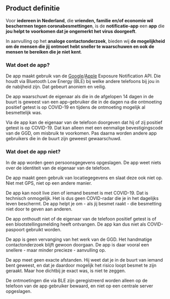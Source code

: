 ## Product definitie

Voor **iedereen in Nederland**, die **vrienden, familie en/of economie wil beschermen tegen coronabesmettingen**, 
is de **notificatie-app** een **app** die **jou helpt te voorkomen dat je ongemerkt het virus doorgeeft**. 

In aanvulling op het **analoge contactonderzoek**, bieden wij **de mogelijkheid om de mensen die jij ontmoet hebt sneller te waarschuwen en ook de mensen te bereiken die je niet kent**.

### Wat doet de app?

De app maakt gebruik van de [Google](https://www.google.com/covid19/exposurenotifications/)/[Apple](https://www.apple.com/covid19/contacttracing) Exposure Notification API. Die houdt via Bluetooth Low Energy (BLE) bij welke andere telefoons bij jou in de nabijheid zijn. Dat gebeurt anoniem en veilig.

De app waarschuwt de eigenaar als die in de afgelopen 14 dagen in de buurt is geweest van een app-gebruiker die in de dagen na die ontmoeting positief getest is op COVID-19 en tijdens de ontmoeting mogelijk al besmettelijk was.

Via de app kan de eigenaar van de telefoon doorgeven dat hij of zij positief getest is op COVID-19. Dat kan alleen met een eenmalige bevestigingscode van de GGD, om misbruik te voorkomen. Pas daarna worden andere app gebruikers die in de buurt zijn geweest gewaarschuwd.


### Wat doet de app niet?

In de app worden geen persoonsgegevens opgeslagen. De app weet niets over de identiteit van de eigenaar van de telefoon.  

De app maakt geen gebruik van locatiegegevens en slaat deze ook niet op. Niet met GPS, niet op een andere manier. 

De app kan nooit live zien of iemand besmet is met COVID-19. Dat is technisch onmogelijk. Het is dus geen COVID-radar die je in het dagelijks leven beschermt. De app helpt je om - als jij besmet raakt - die besmetting niet door te geven aan anderen.

De app onthoudt niet of de eigenaar van de telefoon positief getest is of een blootstellingsmelding heeft ontvangen. De app kan dus niet als COVID-paspoort gebruikt worden. 

De app is geen vervanging van het werk van de GGD. Het handmatige contactonderzoek blijft gewoon doorgaan. De app is daar vooral een snellere - maar minder precieze - aanvulling op.

De app meet geen exacte afstanden. Hij weet dat je in de buurt van iemand bent geweest, en dat je daardoor mogelijk het risico loopt besmet te zijn geraakt. Maar hoe dichtbij je exact was, is niet te zeggen. 

De ontmoetingen die via BLE zijn geregistreerd worden alleen op de telefoon van de app gebruiker bewaard, en niet op een centrale server opgeslagen.

